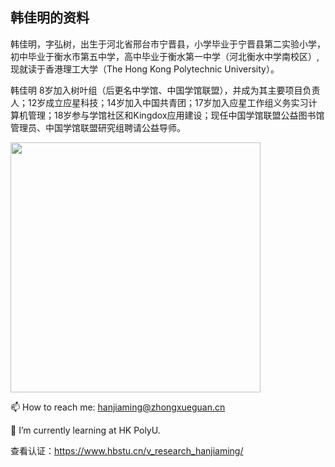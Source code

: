 ## 韩佳明的资料

韩佳明，字弘树，出生于河北省邢台市宁晋县，小学毕业于宁晋县第二实验小学，初中毕业于衡水市第五中学，高中毕业于衡水第一中学（河北衡水中学南校区）,现就读于香港理工大学（The Hong Kong Polytechnic University）。

韩佳明 8岁加入树叶组（后更名中学馆、中国学馆联盟），并成为其主要项目负责人；12岁成立应星科技；14岁加入中国共青团；17岁加入应星工作组义务实习计算机管理；18岁参与学馆社区和Kingdox应用建设；现任中国学馆联盟公益图书馆管理员、中国学馆联盟研究组聘请公益导师。

<img src="https://www.hanjiaming.com.cn/wp-content/uploads/file/photo/b3919b5fb7d50964e986197240038e54.png" height="null" width="400" />

📫 How to reach me: hanjiaming@zhongxueguan.cn

🌱 I’m currently learning at HK PolyU.

查看认证：<https://www.hbstu.cn/v_research_hanjiaming/>

<!--
**guomaimang/guomaimang** is a ✨ _special_ ✨ repository because its `README.md` (this file) appears on your GitHub profile.

Here are some ideas to get you started:

- 🔭 I’m currently working on ...
- 🌱 I’m currently learning ...
- 👯 I’m looking to collaborate on ...
- 🤔 I’m looking for help with ...
- 💬 Ask me about ...
- 📫 How to reach me: ...
- 😄 Pronouns: ...
- ⚡ Fun fact: ...
-->
